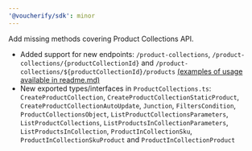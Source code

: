 ```yaml
---
'@voucherify/sdk': minor
---
```


Add missing methods covering Product Collections API.
-  Added support for new endpoints: `/product-collections`, `/product-collections/{productCollectionId}` and `/product-collections/${productCollectionId}/products` [(examples of usage available in readme.md)](..%2F..%2Fpackages%2Fsdk%2FREADME.md)
- New exported types/interfaces in `ProductCollections.ts`: `CreateProductCollection`, `CreateProductCollectionStaticProduct`, `CreateProductCollectionAutoUpdate`, `Junction`, `FiltersCondition`, `ProductCollectionsObject`, `ListProductCollectionsParameters`, `ListProductCollections`, `ListProductsInCollectionParameters`, `ListProductsInCollection`, `ProductInCollectionSku`, `ProductInCollectionSkuProduct` and `ProductInCollectionProduct`
